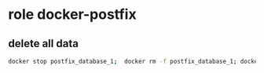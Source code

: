 # role docker-postfix
## delete all data
```bash
docker stop postfix_database_1;  docker rm -f postfix_database_1; docker volume rm -f postfix-database;
```
